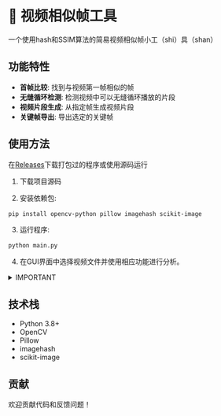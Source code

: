 # 🎉 视频相似帧工具

一个使用hash和SSIM算法的简易视频相似帧小工（shi）具（shan）

## 功能特性

- **首帧比较**: 找到与视频第一帧相似的帧
- **无缝循环检测**: 检测视频中可以无缝循环播放的片段
- **视频片段生成**: 从指定帧生成视频片段
- **关键帧导出**: 导出选定的关键帧

## 使用方法

在[Releases](https://github.com/Ekac00/video_similar_frame_tool/releases)下载打包过的程序或使用源码运行

1. 下载项目源码


2. 安装依赖包:
```bash
pip install opencv-python pillow imagehash scikit-image
```

3. 运行程序:
```bash
python main.py
```

4. 在GUI界面中选择视频文件并使用相应功能进行分析。

<details>

<summary>IMPORTANT</summary>
> [!IMPORTANT]
> _能不能跑起来其实我也不知道_<br>
> _大部分都是AI写的_

真的不信你看这个
这是源码的大小
<img src="https://github.com/Ekac00/video_similar_frame_tool/blob/main/img/1.png?raw=true">
这是打包后的大小（
<img src="https://github.com/Ekac00/video_similar_frame_tool/blob/main/img/2.png?raw=true">


</details>

## 技术栈

- Python 3.8+
- OpenCV
- Pillow
- imagehash
- scikit-image

## 贡献

欢迎贡献代码和反馈问题！